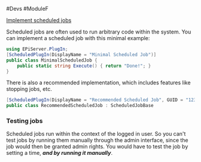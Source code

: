 #Devs  #ModuleF 

[Implement scheduled jobs](https://docs.developers.optimizely.com/content-management-system/docs/scheduled-jobs)

Scheduled jobs are often used to run arbitrary code within the system.
You can implement a scheduled job with this minimal example:
```c#
using EPiServer.PlugIn;
[ScheduledPlugIn(DisplayName = "Minimal Scheduled Job")]
public class MinimalScheduledJob {
	public static string Execute() { return "Done!"; }
}
```

There is also a recommended implementation, which includes features like stopping jobs, etc.
```c#
[ScheduledPlugIn(DisplayName = "Recommended Scheduled Job", GUID = "1234...", SortIndex = 100)]
public class RecommendedScheduledJob : ScheduledJobBase
```

### Testing jobs
Scheduled jobs run within the context of the logged in user. So you can't test jobs by running them manually through the admin interface, since the job would then be granted admin rights. You would have to test the job by setting a time, ***and by running it manually***.
